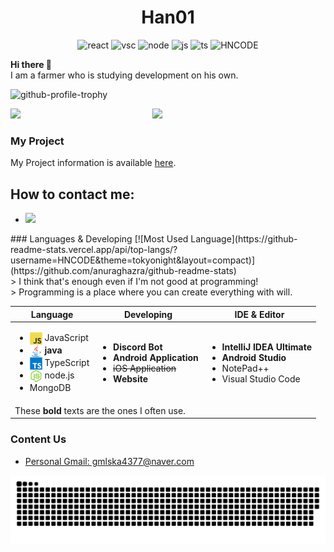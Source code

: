 
<h1 align="center">Han01</h1>
<p align="center">
  <img src="https://aleen42.github.io/badges/src/react.svg" alt="react"/>
  <img src="https://aleen42.github.io/badges/src/visual_studio_code.svg" alt="vsc"/>
  <img src="https://aleen42.github.io/badges/src/node.svg" alt="node"/>
  <img src="https://aleen42.github.io/badges/src/javascript.svg" alt="js"/>
  <img src="https://aleen42.github.io/badges/src/typescript.svg" alt="ts"/>
  <img src="https://komarev.com/ghpvc/?username=HNCODE&label=Profile%20views&color=0e75b6&style=flat" alt="HNCODE" />
</p>

**Hi there 👋**<br/>
I am a farmer who is studying development on his own.

![github-profile-trophy](https://github-profile-trophy.vercel.app/?username=HNCODE&theme=onedark)

<div style="display: flex;">
  <img src="https://github-readme-stats.vercel.app/api?username=HNCODE&count_private=true&show_icons=true&theme=tokyonight" width="45%" />
  <a href="https://profile.codersrank.io/user/HNCODE/">
    <img src="https://cr-ss-service.azurewebsites.net/api/ScreenShot?widget=summary&username=HNCODE&badges=2&branding=false" width="45%" />
  </a>
</div>

### My Project
My Project information is available [here](projects.md).

## How to contact me:
<ul>
  <li>
      <a href="https://discord.com">
      <img src="https://img.shields.io/badge/-나를위한소녀-7289da?logo=Discord&logoColor=white&link=https://discord.com" />
    </a>
  </li>
</ul>
### Languages & Developing
[![Most Used Language](https://github-readme-stats.vercel.app/api/top-langs/?username=HNCODE&theme=tokyonight&layout=compact)](https://github.com/anuraghazra/github-readme-stats) <br/>
> I think that's enough even if I'm not good at programming!<br/>
> Programming is a place where you can create everything with will.<br/>

<table>
    <thead>
        <tr>
          <th>Language</th>
          <th>Developing</th>
          <th>IDE & Editor</th>
        </tr>
    </thead>
    <tbody>
        <tr>
           <td>
             <ul>
               <li><img src="https://github.com/devicons/devicon/blob/master/icons/javascript/javascript-original.svg" height="20px" align="center"> JavaScript</li>
               <li><img src="https://github.com/devicons/devicon/blob/master/icons/java/java-original.svg" height="20px" align="center"> <b>java</b></li>
               <li><img src="https://github.com/devicons/devicon/blob/master/icons/typescript/typescript-original.svg" height="20px" align="center"> TypeScript</li>
               <li><img src="https://github.com/devicons/devicon/blob/master/icons/nodejs/nodejs-original.svg" height="20px" align="center"> node.js</li>
               <li>MongoDB</li>
             </ul> 
           </td>
            <td>
             <ul>
               <li><b>Discord Bot</b></li>
               <li><b>Android Application</b></li>
               <li><del>iOS Application</del></li>
               <li><b>Website</b></li>
             </ul> 
          </td>
          <td>
             <ul>
               <li><b>IntelliJ IDEA Ultimate</b></li>
               <li><b>Android Studio</b></li>
               <li>NotePad++</li>
               <li>Visual Studio Code</li>
             </ul> 
          </td>
        </tr>
      <tr>
        <td colspan='3'>These <b>bold</b> texts are the ones I often use.</td>
      </tr>
    </tbody>
</table>

### Content Us
<ul>
  <li><a href="gmlska4377@naver.com">
    Personal Gmail: gmlska4377@naver.com
  </a></li>
</ul>

<p align="center">
  <img align="center" src="https://github.com/GBcarvalho/GBcarvalho/blob/output/github-contribution-grid-snake.svg" alt="snake">
</p>
